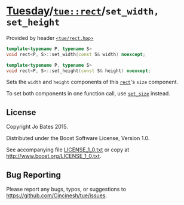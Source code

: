 [Tuesday](../../../README.md)/[`tue::rect`](../../headers/rect.md)/`set_width, set_height`
==========================================================================================
Provided by header [`<tue/rect.hpp>`](../../headers/rect.md)

```c++
template<typename P, typename S>
void rect<P, S>::set_width(const S& width) noexcept;

template<typename P, typename S>
void rect<P, S>::set_height(const S& height) noexcept;
```

Sets the `width` and `height` components of this
[`rect`](../../headers/rect.md)'s `size` component.

To set both components in one function call, use [`set_size`](set_size.md)
instead.

License
-------
Copyright Jo Bates 2015.

Distributed under the Boost Software License, Version 1.0.

See accompanying file [LICENSE_1_0.txt](../../../LICENSE_1_0.txt) or copy at
http://www.boost.org/LICENSE_1_0.txt.

Bug Reporting
-------------
Please report any bugs, typos, or suggestions to
https://github.com/Cincinesh/tue/issues.
